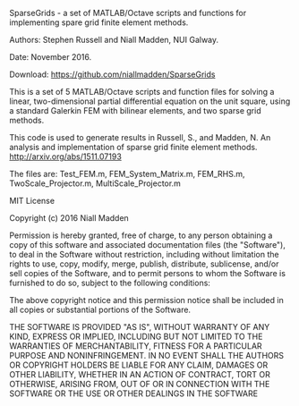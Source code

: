 SparseGrids - a set of MATLAB/Octave scripts and functions
for implementing spare grid finite element methods.

Authors:  Stephen Russell and Niall Madden, NUI Galway. 

Date:     November 2016.

Download: https://github.com/niallmadden/SparseGrids

This is a set of 5 MATLAB/Octave scripts and function files for solving a 
linear, two-dimensional partial differential equation on the unit square,
using a standard Galerkin FEM with bilinear elements, and two sparse grid methods.

This code is used to generate results in Russell, S., and Madden, N. 
An analysis and implementation of sparse grid finite element methods. 
http://arxiv.org/abs/1511.07193

The files are: Test_FEM.m, FEM_System_Matrix.m, FEM_RHS.m, TwoScale_Projector.m, MultiScale_Projector.m

MIT License

Copyright (c) 2016 Niall Madden

Permission is hereby granted, free of charge, to any person obtaining a 
copy of this software and associated documentation files (the "Software"), 
to deal in the Software without restriction, including without limitation 
the rights to use, copy, modify, merge, publish, distribute, sublicense, 
and/or sell copies of the Software, and to permit persons to whom the 
Software is furnished to do so, subject to the following conditions:

The above copyright notice and this permission notice shall be included 
in all copies or substantial portions of the Software.

THE SOFTWARE IS PROVIDED "AS IS", WITHOUT WARRANTY OF ANY KIND, EXPRESS 
OR IMPLIED, INCLUDING BUT NOT LIMITED TO THE WARRANTIES OF MERCHANTABILITY, 
FITNESS FOR A PARTICULAR PURPOSE AND NONINFRINGEMENT. IN NO EVENT SHALL THE 
AUTHORS OR COPYRIGHT HOLDERS BE LIABLE FOR ANY CLAIM, DAMAGES OR OTHER 
LIABILITY, WHETHER IN AN ACTION OF CONTRACT, TORT OR OTHERWISE, ARISING 
FROM, OUT OF OR IN CONNECTION WITH THE SOFTWARE OR THE USE OR OTHER 
DEALINGS IN THE SOFTWARE
